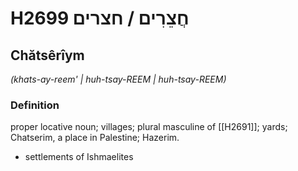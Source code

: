 # H2699 חֲצֵרִים / חצרים

## Chătsêrîym

_(khats-ay-reem' | huh-tsay-REEM | huh-tsay-REEM)_

### Definition

proper locative noun; villages; plural masculine of [[H2691]]; yards; Chatserim, a place in Palestine; Hazerim.

- settlements of Ishmaelites
